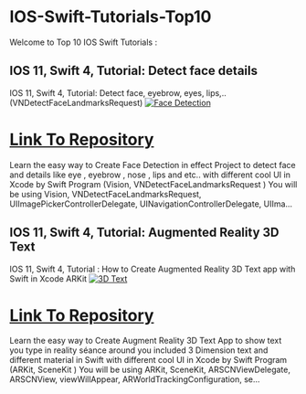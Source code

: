 # IOS-Swift-Tutorials-Top10
Welcome to Top 10 IOS Swift Tutorials :

## IOS 11, Swift 4, Tutorial: Detect face details
IOS 11, Swift 4, Tutorial: Detect face, eyebrow, eyes, lips,.. (VNDetectFaceLandmarksRequest)
[![Face Detection](https://raw.githubusercontent.com/soonin/IOS-Swift-Tutorials-Top10/master/img/IOSSwiftFaceDetection.JPG)](https://youtu.be/zylvQh1cU5Q)
# [Link To Repository](https://github.com/soonin/IOS-Swift-VisionFaceDetection)

Learn the easy way to Create Face Detection in effect Project to detect face and details like eye , eyebrow , nose , lips and etc.. with different cool UI in Xcode by Swift Program (Vision, VNDetectFaceLandmarksRequest ) You will be using Vision, VNDetectFaceLandmarksRequest, UIImagePickerControllerDelegate, UINavigationControllerDelegate, UIIma…

## IOS 11, Swift 4, Tutorial: Augmented Reality 3D Text
IOS 11, Swift 4, Tutorial : How to Create Augmented Reality 3D Text app with Swift in Xcode  ARKit
[![3D Text](https://raw.githubusercontent.com/soonin/IOS-Swift-Tutorials-Top10/master/img/IOSSwift3DText.JPG)](https://youtu.be/cP4T8i_c-f4)
# [Link To Repository](https://github.com/soonin/IOS-Swift-ARKit3dText)

Learn the easy way to Create Augment Reality 3D Text App to show text you type in reality séance around you included 3 Dimension text and different material in Swift with different cool UI in Xcode by Swift Program (ARKit, SceneKit ) You will be using ARKit, SceneKit, ARSCNViewDelegate, ARSCNView, viewWillAppear, ARWorldTrackingConfiguration, se…
